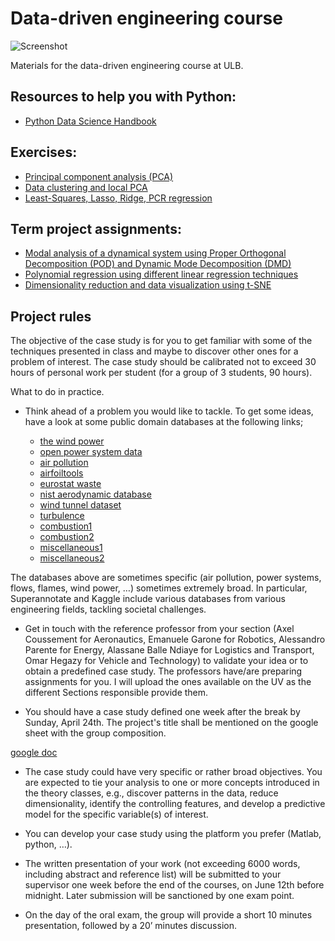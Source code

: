 # Data-driven engineering course

![Screenshot](logoulb.gif)

Materials for the data-driven engineering course at ULB.

## Resources to help you with Python:

- [Python Data Science Handbook](https://jakevdp.github.io/PythonDataScienceHandbook/)

## Exercises:

- [Principal component analysis (PCA)](PCA/)
- [Data clustering and local PCA](clustering-and-local-PCA/)
- [Least-Squares, Lasso, Ridge, PCR regression](LS-Lasso-Ridge-PCR/)

## Term project assignments:

- [Modal analysis of a dynamical system using Proper Orthogonal Decomposition (POD) and Dynamic Mode Decomposition (DMD)](assignments/modal-analysis)
- [Polynomial regression using different linear regression techniques](assignments/regression)
- [Dimensionality reduction and data visualization using t-SNE](assignments/t-SNE)

## Project rules

The objective of the case study is for you to get familiar with some of the techniques presented in class and maybe to discover other ones for a problem of interest. The case study should be calibrated not to exceed 30 hours of personal work per student (for a group of 3 students, 90 hours).

What to do in practice.


* Think ahead of a problem you would like to tackle. To get some ideas, have a look at some public domain databases at the following links;

  * [the wind power](https://www.thewindpower.net/index.php)
  * [open power system data](https://open-power-system-data.org)
  * [air pollution](https://www.eea.europa.eu/themes/air/explore-air-pollution-data)
  * [airfoiltools](http://airfoiltools.com/search/index?m%5Bgrp%5D=naca4d&m%5Bsort%5D=1)
  * [eurostat waste](https://ec.europa.eu/eurostat/web/waste/data/database)
  * [nist aerodynamic database](https://www.nist.gov/el/materials-and-structural-systems-division-73100/nist-aerodynamic-database)
  * [wind tunnel dataset](https://mi-pub.cen.uni-hamburg.de/index.php?id=433)
  * [turbulence](http://turbulence.pha.jhu.edu)
  * [combustion1](https://tnfworkshop.org)
  * [combustion2](https://www.adelaide.edu.au/cet/isfworkshop/)
  * [miscellaneous1](https://blog.superannotate.com/public-datasets-for-machine-learning/?utm_term=&utm_campaign=Annotation_Search_New_Segmented&utm_source=adwords&utm_medium=ppc&hsa_acc=7527629942&hsa_cam=14073003037&hsa_grp=128022413461&hsa_ad=569775348928&hsa_src=g&hsa_tgt=dsa-392284169515&hsa_kw=&hsa_mt=&hsa_net=adwords&hsa_ver=3&gclid=CjwKCAjw_tWRBhAwEiwALxFPoQvcjuxfOZiVg8rQC-EnFQz7SeIwnqD_-KIMfDUxkvDw1LL46uIMxBoC5zgQAvD_BwE)
  * [miscellaneous2](https://www.kaggle.com/datasets)


The databases above are sometimes specific (air pollution, power systems, flows, flames, wind power, …) sometimes extremely broad. In particular, Superannotate and Kaggle include various databases from various engineering fields, tackling societal challenges.


* Get in touch with the reference professor from your section (Axel Coussement for Aeronautics, Emanuele Garone for Robotics, Alessandro Parente for Energy, Alassane Balle Ndiaye for Logistics and Transport, Omar Hegazy for Vehicle and Technology) to validate your idea or to obtain a predefined case study. The professors have/are preparing assignments for you. I will upload the ones available on the UV as the different Sections responsible provide them.

* You should have a case study defined one week after the break by Sunday, April 24th. The project's title shall be mentioned on the google sheet with the group composition.

[google doc](https://docs.google.com/spreadsheets/d/1les4X_3NVrY7DEkPClPfQKUUp91RAgRNJx0bHpRaEbs/edit?usp=drivesdk)

* The case study could have very specific or rather broad objectives. You are expected to tie your analysis to one or more concepts introduced in the theory classes, e.g., discover patterns in the data, reduce dimensionality, identify the controlling features, and develop a predictive model for the specific variable(s) of interest.

* You can develop your case study using the platform you prefer (Matlab, python, …).

* The written presentation of your work (not exceeding 6000 words, including abstract and reference list) will be submitted to your supervisor one week before the end of the courses, on June 12th before midnight. Later submission will be sanctioned by one exam point.

* On the day of the oral exam, the group will provide a short 10 minutes presentation, followed by a 20’ minutes discussion.
